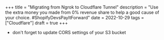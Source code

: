 +++
title = "Migrating from Ngrok to Cloudflare Tunnel"
description = "Use the extra money you made from 0% revenue share to help a good cause of your choice. #ShopifyDevsPayItForward"
date = 2022-10-29
tags = ["Cloudflare"]
draft = true
+++

- don't forget to update CORS settings of your S3 bucket
